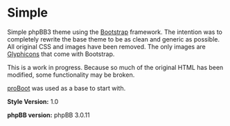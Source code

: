 Simple
=======

Simple phpBB3 theme using the [Bootstrap](http://twitter.github.com/bootstrap/) framework. The intention was to completely rewrite the base theme to be as clean and generic as possible. All original CSS and images have been removed. The only images are [Glyphicons](http://glyphicons.com/) that come with Bootstrap.

This is a work in progress. Because so much of the original HTML has been modified, some functionality may be broken.

[proBoot](http://shibulijack.github.io/proBoot/) was used as a base to start with.

**Style Version:** 1.0

**phpBB version:** phpBB 3.0.11
